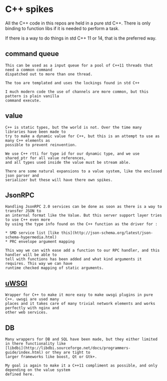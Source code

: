 # C++ spikes

All the C++ code in this repos are held in a pure std C++. There is only binding to function
libs if it is needed to perform a task.

If there is a way to do things in std C++ 11 or 14, that is the preferred way.

## command queue

    This can be used as a input queue for a pool of C++11 threads that need a common command
    dispatched out to more than one thread.

    The too are templated and uses the lockings found in std C++

    I much modern code the use of channels are more common, but this pattern is plain vanilla
    command execute.

## value

    C++ is static types, but the world is not. Over the time many libraries have been made to
    try to make a dynamic value for C++, but this is an attempt to use as many C++ elements as
    possible to prevent reinvention.

    We use C++ rtti for type id for our dynamic type, and we use shared_ptr for all value references,
    and all types used inside the value must be stream able.

    There are some natural expansions to a value system, like the enclosed json parser and
    serializer but these will have there own spikes.

## JsonRPC

    Handling JsonRPC 2.0 services can be done as soon as there is a way to transfer JSON to
    an internal format like the Value. But this server support layer tries to use C++ even more
    by using the type info found on the C++ function as the driver for :

    * SMD service list [like this](http://json-schema.org/latest/json-schema-hypermedia.html)
    * PRC envelope argument mapping

    This way we can with ease add a function to our RPC handler, and this handler will be able to
    tell with functions has been added and what kind arguments it requires. This way we can have
    runtime checked mapping of static arguments.

## [uWSGI](http://uwsgi-docs.readthedocs.org/en/latest/index.html)

    Wrapper for C++ to make it more easy to make uwsgi plugins in pure C++. uwsgi are used many
    places and it takes care of many trivial network elements and works perfectly with nginx and
    other web services.

## DB

    Many wrappers for DB and SQL have been made, but they either limited in there functionality like
    [libdbi](http://libdbi.sourceforge.net/docs/programmers-guide/index.html) or they are tight to
    larger frameworks like boost, Qt or Gtk+.

    My goal is again to make it a C++11 compliment as possible, and only depending on the value system
    defined here.